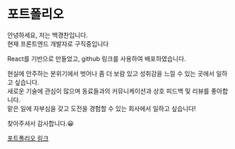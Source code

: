 # 포트폴리오

안녕하세요, 저는 백경찬입니다.  
현재 프론트엔드 개발자로 구직중입니다
  
React를 기반으로 만들었고, github 링크를 사용하여 배포하였습니다. 
  
현실에 안주하는 분위기에서 벗어나 좀 더 보람 있고 성취감을 느낄 수 있는 곳에서 일하고 싶습니다.  
새로운 기술에 관심이 많으며 동료들과의 커뮤니케이션과 상호 피드백 및 리뷰를 좋아합니다.  
맡은 일에 자부심을 갖고 도전을 경험할 수 있는 회사에서 일하고 싶습니다!  
  
찾아주셔서 감사합니다.😀

[포트폴리오 링크]( https://bobbybaek.github.io/portfolio/)